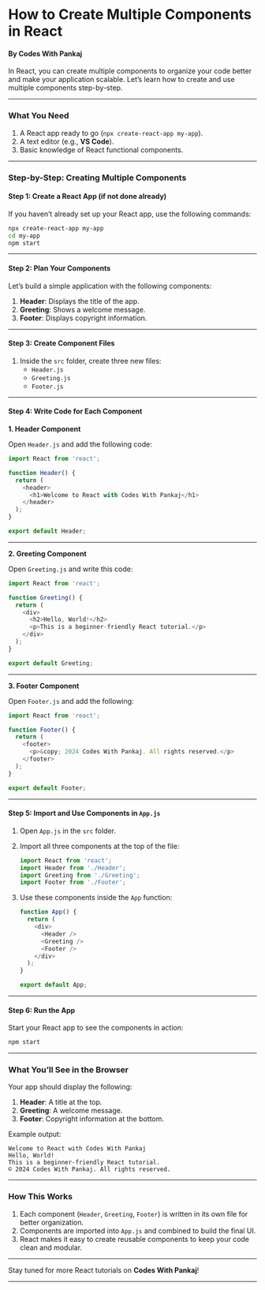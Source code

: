 # How to Create Multiple Components in React

#### **By Codes With Pankaj**

In React, you can create multiple components to organize your code better and make your application scalable. Let’s learn how to create and use multiple components step-by-step.

***

### **What You Need**

1. A React app ready to go (`npx create-react-app my-app`).
2. A text editor (e.g., **VS Code**).
3. Basic knowledge of React functional components.

***

### **Step-by-Step: Creating Multiple Components**

#### **Step 1: Create a React App (if not done already)**

If you haven’t already set up your React app, use the following commands:

```bash
npx create-react-app my-app
cd my-app
npm start
```

***

#### **Step 2: Plan Your Components**

Let’s build a simple application with the following components:

1. **Header**: Displays the title of the app.
2. **Greeting**: Shows a welcome message.
3. **Footer**: Displays copyright information.

***

#### **Step 3: Create Component Files**

1. Inside the `src` folder, create three new files:
   * `Header.js`
   * `Greeting.js`
   * `Footer.js`

***

#### **Step 4: Write Code for Each Component**

**1. Header Component**

Open `Header.js` and add the following code:

```javascript
import React from 'react';

function Header() {
  return (
    <header>
      <h1>Welcome to React with Codes With Pankaj</h1>
    </header>
  );
}

export default Header;
```

***

**2. Greeting Component**

Open `Greeting.js` and write this code:

```javascript
import React from 'react';

function Greeting() {
  return (
    <div>
      <h2>Hello, World!</h2>
      <p>This is a beginner-friendly React tutorial.</p>
    </div>
  );
}

export default Greeting;
```

***

**3. Footer Component**

Open `Footer.js` and add the following:

```javascript
import React from 'react';

function Footer() {
  return (
    <footer>
      <p>&copy; 2024 Codes With Pankaj. All rights reserved.</p>
    </footer>
  );
}

export default Footer;
```

***

#### **Step 5: Import and Use Components in `App.js`**

1. Open `App.js` in the `src` folder.
2.  Import all three components at the top of the file:

    ```javascript
    import React from 'react';
    import Header from './Header';
    import Greeting from './Greeting';
    import Footer from './Footer';
    ```
3.  Use these components inside the `App` function:

    ```javascript
    function App() {
      return (
        <div>
          <Header />
          <Greeting />
          <Footer />
        </div>
      );
    }

    export default App;
    ```

***

#### **Step 6: Run the App**

Start your React app to see the components in action:

```bash
npm start
```

***

### **What You’ll See in the Browser**

Your app should display the following:

1. **Header**: A title at the top.
2. **Greeting**: A welcome message.
3. **Footer**: Copyright information at the bottom.

Example output:

```
Welcome to React with Codes With Pankaj
Hello, World!
This is a beginner-friendly React tutorial.
© 2024 Codes With Pankaj. All rights reserved.
```

***

### **How This Works**

1. Each component (`Header`, `Greeting`, `Footer`) is written in its own file for better organization.
2. Components are imported into `App.js` and combined to build the final UI.
3. React makes it easy to create reusable components to keep your code clean and modular.

***



Stay tuned for more React tutorials on **Codes With Pankaj**!

***
